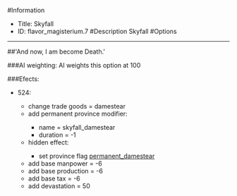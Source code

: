 #Information
 - Title: Skyfall
 - ID: flavor_magisterium.7
#Description
Skyfall
#Options

___
##'And now, I am become Death.'

###AI weighting:
AI weights this option at 100


###Efects:<ul><li>524:</li><ul><li>change trade goods = damestear</li><li>add permanent province modifier:</li><ul><li>name = skyfall_damestear</li><li>duration = -1</li></ul><li>hidden effect:</li><ul><li>set province flag [permanent_damestear](../flags/permanent_damestear.md)</li></ul><li>add base manpower = -6</li><li>add base production = -6</li><li>add base tax = -6</li><li>add devastation = 50</li></ul></ul>
